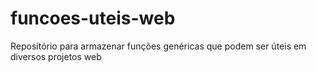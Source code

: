 # funcoes-uteis-web
Repositório para armazenar funções genéricas que podem ser úteis em diversos projetos web
